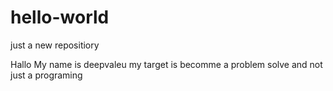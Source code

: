 # hello-world
just a new repositiory


Hallo My name is deepvaleu my target is becomme a problem solve and not just a programing
